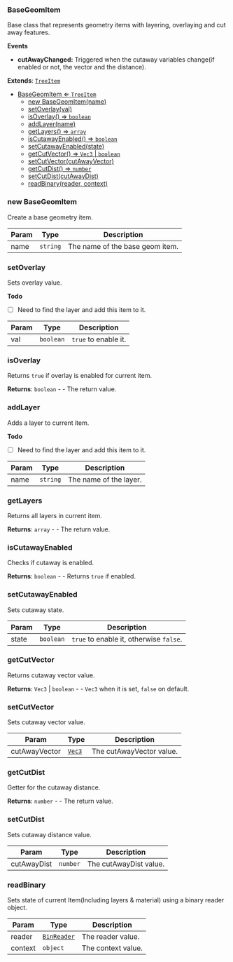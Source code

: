 <a name="BaseGeomItem"></a>

### BaseGeomItem 
Base class that represents geometry items with layering, overlaying and cut away features.

**Events**
* **cutAwayChanged:** Triggered when the cutaway variables change(if enabled or not, the vector and the distance).


**Extends**: <code>[TreeItem](api/SceneTree/TreeItem.md)</code>  

* [BaseGeomItem ⇐ <code>TreeItem</code>](#BaseGeomItem)
    * [new BaseGeomItem(name)](#new-BaseGeomItem)
    * [setOverlay(val)](#setOverlay)
    * [isOverlay() ⇒ <code>boolean</code>](#isOverlay)
    * [addLayer(name)](#addLayer)
    * [getLayers() ⇒ <code>array</code>](#getLayers)
    * [isCutawayEnabled() ⇒ <code>boolean</code>](#isCutawayEnabled)
    * [setCutawayEnabled(state)](#setCutawayEnabled)
    * [getCutVector() ⇒ <code>Vec3</code> \| <code>boolean</code>](#getCutVector)
    * [setCutVector(cutAwayVector)](#setCutVector)
    * [getCutDist() ⇒ <code>number</code>](#getCutDist)
    * [setCutDist(cutAwayDist)](#setCutDist)
    * [readBinary(reader, context)](#readBinary)

<a name="new_BaseGeomItem_new"></a>

### new BaseGeomItem
Create a base geometry item.


| Param | Type | Description |
| --- | --- | --- |
| name | <code>string</code> | The name of the base geom item. |

<a name="BaseGeomItem+setOverlay"></a>

### setOverlay
Sets overlay value.


**Todo**

- [ ] Need to find the layer and add this item to it.


| Param | Type | Description |
| --- | --- | --- |
| val | <code>boolean</code> | `true` to enable it. |

<a name="BaseGeomItem+isOverlay"></a>

### isOverlay
Returns `true` if overlay is enabled for current item.


**Returns**: <code>boolean</code> - - The return value.  
<a name="BaseGeomItem+addLayer"></a>

### addLayer
Adds a layer to current item.


**Todo**

- [ ] Need to find the layer and add this item to it.


| Param | Type | Description |
| --- | --- | --- |
| name | <code>string</code> | The name of the layer. |

<a name="BaseGeomItem+getLayers"></a>

### getLayers
Returns all layers in current item.


**Returns**: <code>array</code> - - The return value.  
<a name="BaseGeomItem+isCutawayEnabled"></a>

### isCutawayEnabled
Checks if cutaway is enabled.


**Returns**: <code>boolean</code> - - Returns `true` if enabled.  
<a name="BaseGeomItem+setCutawayEnabled"></a>

### setCutawayEnabled
Sets cutaway state.



| Param | Type | Description |
| --- | --- | --- |
| state | <code>boolean</code> | `true` to enable it, otherwise `false`. |

<a name="BaseGeomItem+getCutVector"></a>

### getCutVector
Returns cutaway vector value.


**Returns**: <code>Vec3</code> \| <code>boolean</code> - - `Vec3` when it is set, `false` on default.  
<a name="BaseGeomItem+setCutVector"></a>

### setCutVector
Sets cutaway vector value.



| Param | Type | Description |
| --- | --- | --- |
| cutAwayVector | <code>[Vec3](api/Math/Vec3.md)</code> | The cutAwayVector value. |

<a name="BaseGeomItem+getCutDist"></a>

### getCutDist
Getter for the cutaway distance.


**Returns**: <code>number</code> - - The return value.  
<a name="BaseGeomItem+setCutDist"></a>

### setCutDist
Sets cutaway distance value.



| Param | Type | Description |
| --- | --- | --- |
| cutAwayDist | <code>number</code> | The cutAwayDist value. |

<a name="BaseGeomItem+readBinary"></a>

### readBinary
Sets state of current Item(Including layers & material) using a binary reader object.



| Param | Type | Description |
| --- | --- | --- |
| reader | <code>[BinReader](api/SceneTree/BinReader.md)</code> | The reader value. |
| context | <code>object</code> | The context value. |

